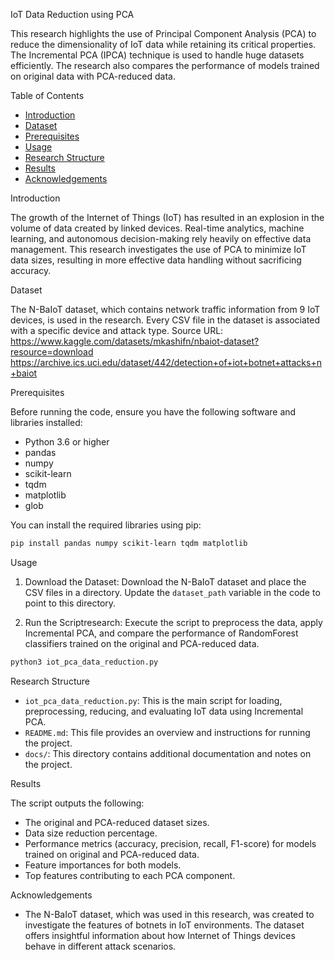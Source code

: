 IoT Data Reduction using PCA

This research highlights the use of Principal Component Analysis (PCA) to reduce the dimensionality of IoT data while retaining its critical properties. The Incremental PCA (IPCA) technique is used to handle huge datasets efficiently. The research also compares the performance of models trained on original data with PCA-reduced data.

 Table of Contents

- [Introduction](introduction)
- [Dataset](dataset)
- [Prerequisites](prerequisites)
- [Usage](usage)
- [Research Structure](research-structure)
- [Results](results)
- [Acknowledgements](acknowledgements)

 Introduction

The growth of the Internet of Things (IoT) has resulted in an explosion in the volume of data created by linked devices. Real-time analytics, machine learning, and autonomous decision-making rely heavily on effective data management. This research investigates the use of PCA to minimize IoT data sizes, resulting in more effective data handling without sacrificing accuracy.

 Dataset

The N-BaIoT dataset, which contains network traffic information from 9 IoT devices, is used in the research. Every CSV file in the dataset is associated with a specific device and attack type. 
Source URL: 
https://www.kaggle.com/datasets/mkashifn/nbaiot-dataset?resource=download
https://archive.ics.uci.edu/dataset/442/detection+of+iot+botnet+attacks+n+baiot 

 Prerequisites

Before running the code, ensure you have the following software and libraries installed:

- Python 3.6 or higher
- pandas
- numpy
- scikit-learn
- tqdm
- matplotlib
- glob

You can install the required libraries using pip:

```bash
pip install pandas numpy scikit-learn tqdm matplotlib
```

 Usage

1. Download the Dataset: Download the N-BaIoT dataset and place the CSV files in a directory. Update the `dataset_path` variable in the code to point to this directory.

2. Run the Scriptresearch: Execute the script to preprocess the data, apply Incremental PCA, and compare the performance of RandomForest classifiers trained on the original and PCA-reduced data.

```bash
python3 iot_pca_data_reduction.py
```

 Research Structure

- `iot_pca_data_reduction.py`: This is the main script for loading, preprocessing, reducing, and evaluating IoT data using Incremental PCA.
- `README.md`: This file provides an overview and instructions for running the project.
- `docs/`: This directory contains additional documentation and notes on the project.

 Results

The script outputs the following:

- The original and PCA-reduced dataset sizes.
- Data size reduction percentage.
- Performance metrics (accuracy, precision, recall, F1-score) for models trained on original and PCA-reduced data.
- Feature importances for both models.
- Top features contributing to each PCA component.

 Acknowledgements

- The N-BaIoT dataset, which was used in this research, was created to investigate the features of botnets in IoT environments. The dataset offers insightful information about how Internet of Things devices behave in different attack scenarios.


